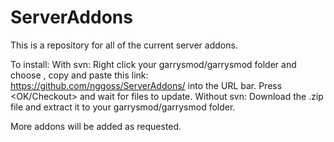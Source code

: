 ServerAddons
============

This is a repository for all of the current server addons.

To install:
With svn: Right click your garrysmod/garrysmod folder and choose <Svn Checkout>, copy and paste this link:
                https://github.com/nggoss/ServerAddons/
            into the URL bar. Press <OK/Checkout> and wait for files to update. 
  Without svn: Download the .zip file and extract it to your garrysmod/garrysmod folder.
  
  
  
More addons will be added as requested.
